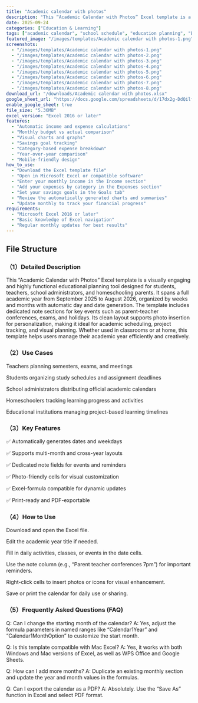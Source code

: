 ```yaml
---
title: "Academic calendar with photos"
description: "This “Academic Calendar with Photos” Excel template is a visually engaging and highly functional educational planning tool designed for students, teachers, school administrators, and homeschooling parents. "
date: 2025-09-24
categories: ["Education & Learning"]
tags: ["academic calendar", "school schedule", "education planning", "Excel template"]
featured_image: "/images/templates/Academic calendar with photos-1.png"
screenshots:
  - "/images/templates/Academic calendar with photos-1.png"
  - "/images/templates/Academic calendar with photos-2.png"
  - "/images/templates/Academic calendar with photos-3.png"
  - "/images/templates/Academic calendar with photos-4.png"
  - "/images/templates/Academic calendar with photos-5.png"
  - "/images/templates/Academic calendar with photos-6.png"
  - "/images/templates/Academic calendar with photos-7.png"
  - "/images/templates/Academic calendar with photos-8.png"
download_url: "/downloads/Academic calendar with photos.xlsx"
google_sheet_url: "https://docs.google.com/spreadsheets/d/17dx2g-DdQilfD9Wqk0M4lO8k7mTWqLAF/edit?usp=sharing&ouid=105709794615755968923&rtpof=true&sd=true"
enable_google_sheet: true
file_size: "5.36MB"
excel_version: "Excel 2016 or later"
features:
  - "Automatic income and expense calculations"
  - "Monthly budget vs actual comparison"
  - "Visual charts and graphs"
  - "Savings goal tracking"
  - "Category-based expense breakdown"
  - "Year-over-year comparison"
  - "Mobile-friendly design"
how_to_use:
  - "Download the Excel template file"
  - "Open in Microsoft Excel or compatible software"
  - "Enter your monthly income in the Income section"
  - "Add your expenses by category in the Expenses section"
  - "Set your savings goals in the Goals tab"
  - "Review the automatically generated charts and summaries"
  - "Update monthly to track your financial progress"
requirements:
  - "Microsoft Excel 2016 or later"
  - "Basic knowledge of Excel navigation"
  - "Regular monthly updates for best results"
---
```


## **File Structure**  

### （1）Detailed Description

This “Academic Calendar with Photos” Excel template is a visually engaging and highly functional educational planning tool designed for students, teachers, school administrators, and homeschooling parents. It spans a full academic year from September 2025 to August 2026, organized by weeks and months with automatic day and date generation. The template includes dedicated note sections for key events such as parent-teacher conferences, exams, and holidays. Its clean layout supports photo insertion for personalization, making it ideal for academic scheduling, project tracking, and visual planning. Whether used in classrooms or at home, this template helps users manage their academic year efficiently and creatively.

### （2）Use Cases

Teachers planning semesters, exams, and meetings

Students organizing study schedules and assignment deadlines

School administrators distributing official academic calendars

Homeschoolers tracking learning progress and activities

Educational institutions managing project-based learning timelines

### （3）Key Features

✅ Automatically generates dates and weekdays

✅ Supports multi-month and cross-year layouts

✅ Dedicated note fields for events and reminders

✅ Photo-friendly cells for visual customization

✅ Excel-formula compatible for dynamic updates

✅ Print-ready and PDF-exportable

### （4）How to Use

Download and open the Excel file.

Edit the academic year title if needed.

Fill in daily activities, classes, or events in the date cells.

Use the note column (e.g., “Parent teacher conferences 7pm”) for important reminders.

Right-click cells to insert photos or icons for visual enhancement.

Save or print the calendar for daily use or sharing.

### （5）Frequently Asked Questions (FAQ)

Q: Can I change the starting month of the calendar?
A: Yes, adjust the formula parameters in named ranges like “Calendar1Year” and “Calendar1MonthOption” to customize the start month.

Q: Is this template compatible with Mac Excel?
A: Yes, it works with both Windows and Mac versions of Excel, as well as WPS Office and Google Sheets.

Q: How can I add more months?
A: Duplicate an existing monthly section and update the year and month values in the formulas.

Q: Can I export the calendar as a PDF?
A: Absolutely. Use the “Save As” function in Excel and select PDF format.